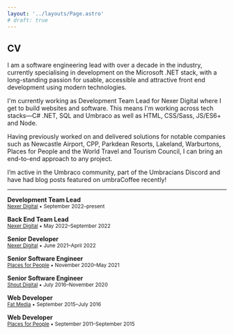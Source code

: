 ```yaml
---
layout: '../layouts/Page.astro'
# draft: true
---
```


<article>
  <h1>CV</h1>

  <p class="lead">I am a software engineering lead with over a decade in the industry, currently specialising in development on the Microsoft .NET stack, with a long-standing passion for usable, accessible and attractive front end development using modern technologies.</p>
  
  <p>I'm currently working as Development Team Lead for Nexer Digital where I get to build websites and software. This means I'm working across tech stacks—C# .NET, SQL and Umbraco as well as HTML, CSS/Sass, JS/ES6+ and Node.</p>
  
  <p>Having previously worked on and delivered solutions for notable companies such as Newcastle Airport, CPP, Parkdean Resorts, Lakeland, Warburtons, Places for People and the World Travel and Tourism Council, I can bring an end-to-end approach to any project.</p>

  <p>I’m active in the Umbraco community, part of the Umbracians Discord and have had blog posts featured on umbraCoffee recently!</p>

  <hr/>

  <p class="lead">
    <strong>Development Team Lead</strong><br/>
    <small><a href="https://nexerdigital.com" target="_blank" rel="noopener noreferrer">Nexer Digital</a> &bull; September 2022&ndash;present</small>
  </p>

  <p class="lead">
    <strong>Back End Team Lead</strong><br/>
    <small><a href="https://nexerdigital.com" target="_blank" rel="noopener noreferrer">Nexer Digital</a> &bull; May 2022&ndash;September 2022</small>
  </p>

  <p class="lead">
    <strong>Senior Developer</strong><br/>
    <small><a href="https://nexerdigital.com" target="_blank" rel="noopener noreferrer">Nexer Digital</a> &bull; June 2021&ndash;April 2022</small>
  </p>

  <p class="lead">
    <strong>Senior Software Engineer</strong><br/>
    <small><a href="https://placesforpeople.co.uk" target="_blank" rel="noopener noreferrer">Places for People</a> &bull; November 2020&ndash;May 2021</small>
  </p>

  <p class="lead">
    <strong>Senior Software Engineer</strong><br/>
    <small><a href="https://shoutdigital.com" target="_blank" rel="noopener noreferrer">Shout Digital</a> &bull; July 2016&ndash;November 2020</small>
  </p>

  <p class="lead">
    <strong>Web Developer</strong><br/>
    <small><a href="https://fatmedia.com" target="_blank" rel="noopener noreferrer">Fat Media</a> &bull; September 2015&ndash;July 2016</small>
  </p>

  <p class="lead">
    <strong>Web Developer</strong><br/>
    <small><a href="https://placesforpeople.co.uk" target="_blank" rel="noopener noreferrer">Places for People</a> &bull; September 2011&ndash;September 2015</small>
  </p>

</article>